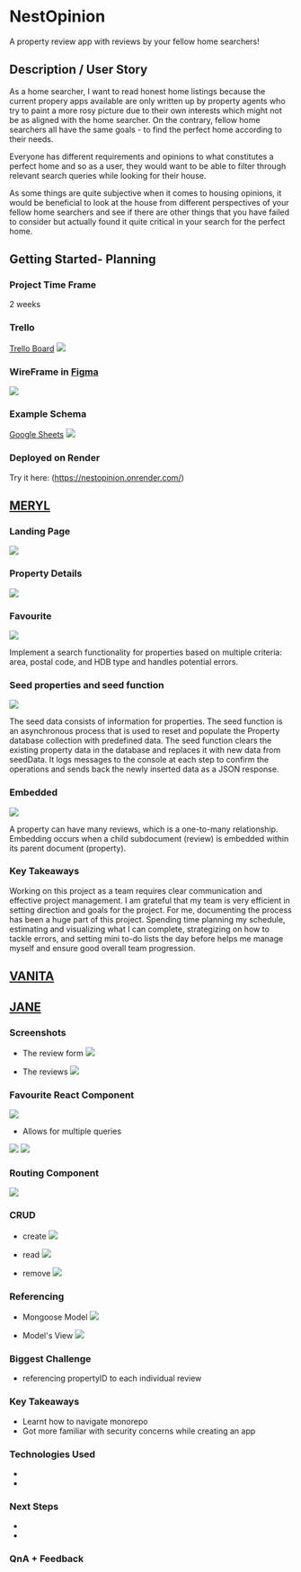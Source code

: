 # NestOpinion

A property review app with reviews by your fellow home searchers!

## Description / User Story

As a home searcher, I want to read honest home listings because the current propery apps available are only written up by property agents who try to paint a more rosy picture due to their own interests which might not be as aligned with the home searcher. On the contrary, fellow home searchers all have the same goals - to find the perfect home according to their needs.

Everyone has different requirements and opinions to what constitutes a perfect home and so as a user, they would want to be able to filter through relevant search queries while looking for their house.

As some things are quite subjective when it comes to housing opinions, it would be beneficial to look at the house from different perspectives of your fellow home searchers and see if there are other things that you have failed to consider but actually found it quite critical in your search for the perfect home.

## Getting Started- Planning

### Project Time Frame

2 weeks

### Trello

[Trello Board](https://trello.com/b/nMGA0Eyq/ga-sei-project-3)
<img src="screenshots/trello.png">

### WireFrame in [Figma](https://www.figma.com/board/tnVfWKHcX4gzCulPPkbyaR/Project-3?node-id=0%3A1&t=IE89gLKHWpSDTkl7-1)

<img src="screenshots/wireframe.png">

### Example Schema

[Google Sheets](https://docs.google.com/spreadsheets/d/1En5AYS5Jb8o0fZvBJPKw_9DJl8ueUhnMdwmN__04wTc/edit?usp=sharing)
<img src="screenshots/exampleSchema.png">

### Deployed on Render

Try it here: (https://nestopinion.onrender.com/)

## [MERYL](https://github.com/Merylcheng)

### Landing Page

<img src="screenshots/LandingPg.png">

### Property Details

<img src="screenshots/Propdetails.png">

### Favourite

<img src="screenshots/Query.png">

Implement a search functionality for properties based on multiple criteria: area, postal code, and HDB type and handles potential errors.

### Seed properties and seed function

<img src="screenshots/seedproperties.png">

The seed data consists of information for properties. The seed function is an asynchronous process that is used to reset and populate the Property database collection with predefined data. The seed function clears the existing property data in the database and replaces it with new data from seedData. It logs messages to the console at each step to confirm the operations and sends back the newly inserted data as a JSON response.

### Embedded

<img src="screenshots/embedreview.png">

A property can have many reviews, which is a one-to-many relationship. Embedding occurs when a child subdocument (review) is embedded within its parent document (property).

### Key Takeaways

Working on this project as a team requires clear communication and effective project management. I am grateful that my team is very efficient in setting direction and goals for the project. For me, documenting the process has been a huge part of this project. Spending time planning my schedule, estimating and visualizing what I can complete, strategizing on how to tackle errors, and setting mini to-do lists the day before helps me manage myself and ensure good overall team progression.

## [VANITA](https://github.com/vanitaar)

## [JANE](https://github.com/Janethq)

### Screenshots

- The review form
  <img src="screenshots/reviewForm.png">

- The reviews
  <img src="screenshots/reviewDetails.png">

### Favourite React Component

<img src="screenshots/reviewDetailsComponent.png">

- Allows for multiple queries
<img src="screenshots/multiplequery1.png">
<img src="screenshots/multiplequery2.png">

### Routing Component

<img src="screenshots/routing.png">

### CRUD

- create
  <img src="screenshots/create.png">

- read
  <img src="screenshots/read.png">

- remove
  <img src="screenshots/delete.png">

### Referencing

- Mongoose Model
  <img src="screenshots/referencingmodel.png">

- Model's View
  <img src="screenshots/referencingreviewform.png">

### Biggest Challenge

- referencing propertyID to each individual review

### Key Takeaways

- Learnt how to navigate monorepo
- Got more familiar with security concerns while creating an app

### Technologies Used

-
-

### Next Steps

-
-

### QnA + Feedback
